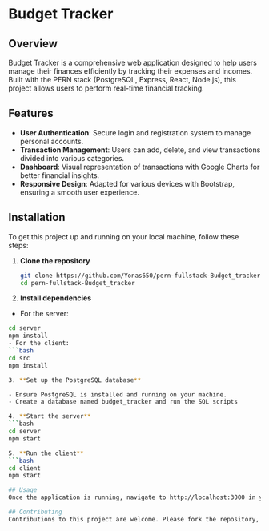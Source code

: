 # Budget Tracker

## Overview
Budget Tracker is a comprehensive web application designed to help users manage their finances efficiently by tracking their expenses and incomes. Built with the PERN stack (PostgreSQL, Express, React, Node.js), this project allows users to perform real-time financial tracking.

## Features
- **User Authentication**: Secure login and registration system to manage personal accounts.
- **Transaction Management**: Users can add, delete, and view transactions divided into various categories.
- **Dashboard**: Visual representation of transactions with Google Charts for better financial insights.
- **Responsive Design**: Adapted for various devices with Bootstrap, ensuring a smooth user experience.

## Installation
To get this project up and running on your local machine, follow these steps:

1. **Clone the repository**
   ```bash
   git clone https://github.com/Yonas650/pern-fullstack-Budget_tracker.git
   cd pern-fullstack-Budget_tracker
2. **Install dependencies**
- For the server:
```bash
cd server
npm install
- For the client:
```bash
cd src
npm install

3. **Set up the PostgreSQL database**

- Ensure PostgreSQL is installed and running on your machine.
- Create a database named budget_tracker and run the SQL scripts 

4. **Start the server**
```bash
cd server
npm start

5. **Run the client**
```bash
cd client
npm start

## Usage
Once the application is running, navigate to http://localhost:3000 in your web browser to access the Budget Tracker. Register for a new account to begin tracking your financial transactions.

## Contributing
Contributions to this project are welcome. Please fork the repository, make your changes, and submit a pull request. You can also open issues for bugs, suggestions, or enhancements.